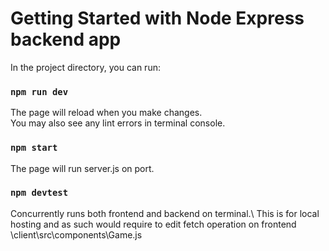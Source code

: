 # Getting Started with Node Express backend app

In the project directory, you can run:

### `npm run dev`

The page will reload when you make changes.\
You may also see any lint errors in terminal console.

### `npm start`

The page will run server.js on port.

### `npm devtest`

Concurrently runs both frontend and backend on terminal.\ 
This is for local hosting and as such would require to edit fetch operation on frontend \client\src\components\Game.js
